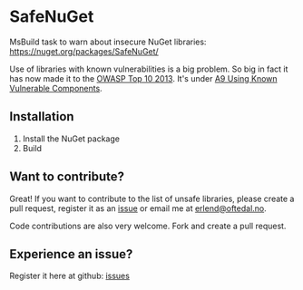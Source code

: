 SafeNuGet
=========
MsBuild task to warn about insecure NuGet libraries:
https://nuget.org/packages/SafeNuGet/

Use of libraries with known vulnerabilities is a big problem. So big in fact it has now made it to the [OWASP Top 10 2013](https://www.owasp.org/index.php/Top_10#OWASP_Top_10_for_2013). It's under [A9 Using Known Vulnerable Components](https://www.owasp.org/index.php/Top_10_2013-A9-Using_Components_with_Known_Vulnerabilities).

Installation
------------
1. Install the NuGet package
2. Build

Want to contribute?
-------------------
Great! If you want to contribute to the list of unsafe libraries, please create a pull request, register it as an [issue](https://github.com/eoftedal/SafeNuGet/issues) or email me at erlend@oftedal.no.

Code contributions are also very welcome. Fork and create a pull request.

Experience an issue?
--------------------
Register it here at github: [issues](https://github.com/eoftedal/SafeNuGet/issues)

